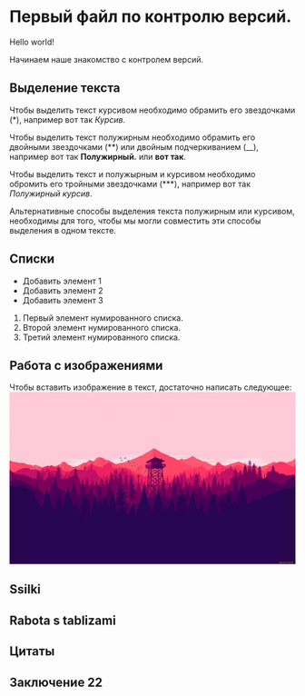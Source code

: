 # Первый файл по контролю версий.

Hello world!

Начинаем наше знакомство с контролем версий.

## Выделение текста 

 Чтобы выделить текст курсивом необходимо обрамить его звездочками (*), например вот так *Курсив.*
 
 Чтобы выделить текст полужирным необходимо обрамить его двойными звездочками (**) или двойным подчеркиванием (__), например вот так **Полужирный.** или __вот так__.

 Чтобы выделить текст и полужырным и курсивом необходимо обромить его тройными звездочками (***), например вот так _*Полужирный курсив*_.

 Альтернативные способы выделения текста полужирным или курсивом, необходимы для того, чтобы мы могли совместить эти способы выделения в одном тексте.

## Списки

* Добавить элемент 1
* Добавить элемент 2
* Добавить элемент 3

1. Первый элемент нумированного списка.
2. Второй элемент нумированного списка.
3. Третий элемент нумированного списка.

## Работа с изображениями

Чтобы вставить изображение в текст, достаточно написать следующее: !["Это лес и пожарная вышка"](2560.jpg)

## Ssilki

## Rabota s tablizami

## Цитаты

## Заключение 22